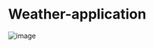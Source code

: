 # Weather-application
![image](https://github.com/magician232/Weather-application/assets/108206097/ca73c944-f043-48f3-b72c-51fab0e6334d)

